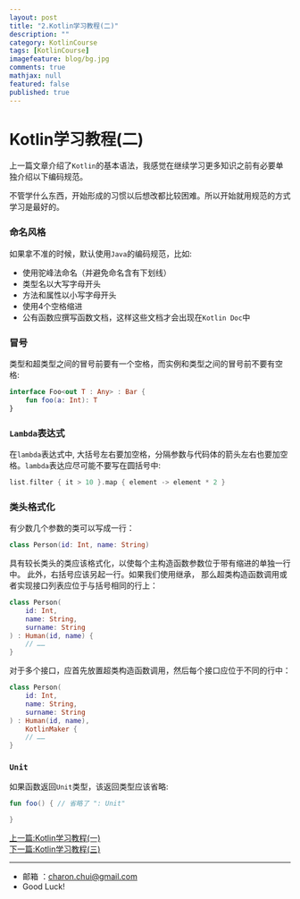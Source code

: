 ```yaml
---
layout: post
title: "2.Kotlin学习教程(二)"
description: ""
category: KotlinCourse
tags: [KotlinCourse]
imagefeature: blog/bg.jpg
comments: true
mathjax: null
featured: false
published: true
---
```


Kotlin学习教程(二)
===

上一篇文章介绍了`Kotlin`的基本语法，我感觉在继续学习更多知识之前有必要单独介绍以下编码规范。    

不管学什么东西，开始形成的习惯以后想改都比较困难。所以开始就用规范的方式学习是最好的。 


### 命名风格

如果拿不准的时候，默认使用`Java`的编码规范，比如:   

- 使用驼峰法命名（并避免命名含有下划线）
- 类型名以大写字母开头
- 方法和属性以小写字母开头
- 使用4个空格缩进
- 公有函数应撰写函数文档，这样这些文档才会出现在`Kotlin Doc`中


### 冒号

类型和超类型之间的冒号前要有一个空格，而实例和类型之间的冒号前不要有空格:     

```kotlin
interface Foo<out T : Any> : Bar {
    fun foo(a: Int): T
}
```

### `Lambda`表达式

在`lambda`表达式中, 大括号左右要加空格，分隔参数与代码体的箭头左右也要加空格。`lambda`表达应尽可能不要写在圆括号中:    

```kotlin
list.filter { it > 10 }.map { element -> element * 2 }
```

### 类头格式化

有少数几个参数的类可以写成一行：

```kotlin
class Person(id: Int, name: String)
```

具有较长类头的类应该格式化，以使每个主构造函数参数位于带有缩进的单独一行中。 此外，右括号应该另起一行。如果我们使用继承，
那么超类构造函数调用或者实现接口列表应位于与括号相同的行上：

```kotlin
class Person(
    id: Int, 
    name: String,
    surname: String
) : Human(id, name) {
    // ……
}
```
对于多个接口，应首先放置超类构造函数调用，然后每个接口应位于不同的行中：
```kotlin
class Person(
    id: Int, 
    name: String,
    surname: String
) : Human(id, name),
    KotlinMaker {
    // ……
}
```


### `Unit`  

如果函数返回`Unit`类型，该返回类型应该省略:   
```kotlin
fun foo() { // 省略了 ": Unit"

}
```


[上一篇:Kotlin学习教程(一)](https://github.com/CharonChui/AndroidNote/blob/master/KotlinCourse/Kotlin%E5%AD%A6%E4%B9%A0%E6%95%99%E7%A8%8B(%E4%B8%80).md)         
[下一篇:Kotlin学习教程(三)](https://github.com/CharonChui/AndroidNote/blob/master/KotlinCourse/Kotlin%E5%AD%A6%E4%B9%A0%E6%95%99%E7%A8%8B(%E4%B8%89).md)

---

- 邮箱 ：charon.chui@gmail.com  
- Good Luck! 

